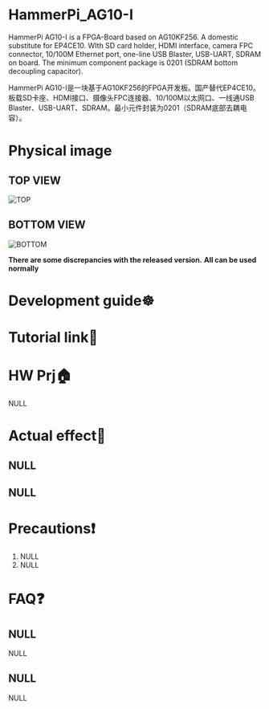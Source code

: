 # **HammerPi_AG10-I**
HammerPi AG10-I is a FPGA-Board based on AG10KF256. A domestic substitute for EP4CE10. WIth SD card holder, HDMI interface, camera FPC connector, 10/100M Ethernet port, one-line USB Blaster, USB-UART, SDRAM on board. The minimum component package is 0201 (SDRAM bottom decoupling capacitor).

HammerPi AG10-I是一块基于AG10KF256的FPGA开发板。国产替代EP4CE10。板载SD卡座、HDMI接口、摄像头FPC连接器、10/100M以太网口、一线通USB Blaster、USB-UART、SDRAM。最小元件封装为0201（SDRAM底部去耦电容）。

# **Physical image**

## TOP VIEW
![TOP](https://image.lceda.cn/oshwhub/pullImage/3fee1a6bfa784b5288362aee7aa79311.jpg)

## BOTTOM VIEW
![BOTTOM](https://image.lceda.cn/oshwhub/pullImage/77be334102fc46f0b4147c3808442c0e.jpg)

**There are some discrepancies with the released version.**
**All can be used normally**

# **Development guide☸**

# **Tutorial link🔗**


# **HW Prj🏠**
NULL

# **Actual effect🔨**

## NULL


## NULL


# **Precautions❗**
1. NULL
2. NULL

# **FAQ❓**
## NULL
NULL

## NULL
NULL

## 
